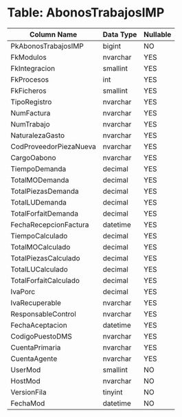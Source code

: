# Table: AbonosTrabajosIMP

| Column Name | Data Type | Nullable |
|-------------|-----------|----------|
| PkAbonosTrabajosIMP | bigint | NO |
| FkModulos | nvarchar | YES |
| FkIntegracion | smallint | YES |
| FkProcesos | int | YES |
| FkFicheros | smallint | YES |
| TipoRegistro | nvarchar | YES |
| NumFactura | nvarchar | YES |
| NumTrabajo | nvarchar | YES |
| NaturalezaGasto | nvarchar | YES |
| CodProveedorPiezaNueva | nvarchar | YES |
| CargoOabono | nvarchar | YES |
| TiempoDemanda | decimal | YES |
| TotalMODemanda | decimal | YES |
| TotalPiezasDemanda | decimal | YES |
| TotalLUDemanda | decimal | YES |
| TotalForfaitDemanda | decimal | YES |
| FechaRecepcionFactura | datetime | YES |
| TiempoCalculado | decimal | YES |
| TotalMOCalculado | decimal | YES |
| TotalPiezasCalculado | decimal | YES |
| TotalLUCalculado | decimal | YES |
| TotalForfaitCalculado | decimal | YES |
| IvaPorc | decimal | YES |
| IvaRecuperable | nvarchar | YES |
| ResponsableControl | nvarchar | YES |
| FechaAceptacion | datetime | YES |
| CodigoPuestoDMS | nvarchar | YES |
| CuentaPrimaria | nvarchar | YES |
| CuentaAgente | nvarchar | YES |
| UserMod | smallint | NO |
| HostMod | nvarchar | NO |
| VersionFila | tinyint | NO |
| FechaMod | datetime | NO |
